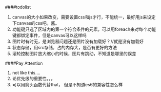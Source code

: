 ####todolist
1. canvas的大小如果改变，需要设置css和js才行，不能统一，最好用js来设定下canvas的css吧。酱。
2. 功能键只选了区域内的第一个符合条件的元素，可以用foreach来对每个功能键都绑定事件，但是canvas可以这样吗
3. 图片时有时无，是浏览器问题还是图片没有加载好？//就是没有加载好
4. 状态存储，用src存储，占的内存大，是否有更好的方法
5. 滚轮控制图片放大缩小的时候，图片有跳动，不知道是哪里的误差




####Pay Attention
1. not like this....
2. 论优先级的重要性。。。
3. 可以用箭头函数代替that， 但是不知道es6的兼容性怎么样